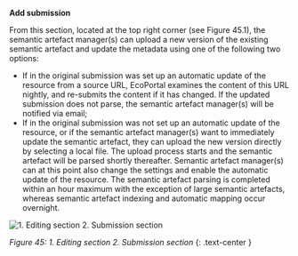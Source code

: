 **Add submission**

From this section, located at the top right corner (see Figure 45.1), the semantic artefact manager(s) can upload a new version of the existing semantic artefact and update the metadata using one of the following two options:
- If in the original submission was set up an automatic update of the resource from a source URL, EcoPortal examines the content of this URL nightly, and re-submits the content if it has changed. If the updated submission does not parse, the semantic artefact manager(s) will be notified via email;
- If in the original submission was not set up an automatic update of the resource, or if the semantic artefact manager(s) want to immediately update the semantic artefact, they can upload the new version directly by selecting a local file. The upload process starts and the semantic artefact will be parsed shortly thereafter. Semantic artefact manager(s) can at this point also change the settings and enable the automatic update of the resource. The semantic artefact parsing is completed within an hour maximum with the exception of large semantic artefacts, whereas semantic artefact indexing and automatic mapping occur overnight.

![1. Editing section 2. Submission section]({{site.figures_link}}/{{page.portal}}/Figure45.png)

_Figure 45:  1. Editing section 2. Submission section_
{: .text-center }